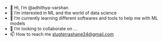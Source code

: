 - 👋 Hi, I’m @adhithya-varshan
- 👀 I’m interested in ML and the world of data science
- 🌱 I’m currently learning different softwares and tools to help me with ML models
- 💞️ I’m looking to collaborate on ...
- 📫 How to reach me slugterrashane24@gmail.com

<!---
adhithya-varshan/adhithya-varshan is a ✨ special ✨ repository because its `README.md` (this file) appears on your GitHub profile.
You can click the Preview link to take a look at your changes.
--->
